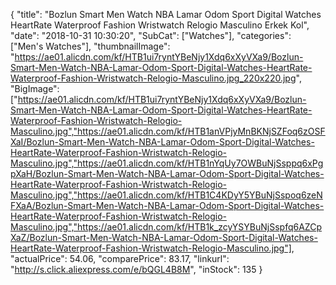 {
	"title": "Bozlun Smart Men Watch NBA Lamar Odom Sport Digital Watches HeartRate Waterproof Fashion Wristwatch Relogio Masculino Erkek Kol",
	"date": "2018-10-31 10:30:20",
	"SubCat": ["Watches"],
	"categories": ["Men's Watches"],
	"thumbnailImage": "https://ae01.alicdn.com/kf/HTB1ui7ryntYBeNjy1Xdq6xXyVXa9/Bozlun-Smart-Men-Watch-NBA-Lamar-Odom-Sport-Digital-Watches-HeartRate-Waterproof-Fashion-Wristwatch-Relogio-Masculino.jpg_220x220.jpg",
	"BigImage": ["https://ae01.alicdn.com/kf/HTB1ui7ryntYBeNjy1Xdq6xXyVXa9/Bozlun-Smart-Men-Watch-NBA-Lamar-Odom-Sport-Digital-Watches-HeartRate-Waterproof-Fashion-Wristwatch-Relogio-Masculino.jpg","https://ae01.alicdn.com/kf/HTB1anVPjyMnBKNjSZFoq6zOSFXaI/Bozlun-Smart-Men-Watch-NBA-Lamar-Odom-Sport-Digital-Watches-HeartRate-Waterproof-Fashion-Wristwatch-Relogio-Masculino.jpg","https://ae01.alicdn.com/kf/HTB1nYqUy7OWBuNjSsppq6xPgpXaH/Bozlun-Smart-Men-Watch-NBA-Lamar-Odom-Sport-Digital-Watches-HeartRate-Waterproof-Fashion-Wristwatch-Relogio-Masculino.jpg","https://ae01.alicdn.com/kf/HTB1C4KDyY5YBuNjSspoq6zeNFXaA/Bozlun-Smart-Men-Watch-NBA-Lamar-Odom-Sport-Digital-Watches-HeartRate-Waterproof-Fashion-Wristwatch-Relogio-Masculino.jpg","https://ae01.alicdn.com/kf/HTB1k_zcyYSYBuNjSspfq6AZCpXaZ/Bozlun-Smart-Men-Watch-NBA-Lamar-Odom-Sport-Digital-Watches-HeartRate-Waterproof-Fashion-Wristwatch-Relogio-Masculino.jpg"],
	"actualPrice": 54.06,
	"comparePrice": 83.17,
	"linkurl": "http://s.click.aliexpress.com/e/bQGL4B8M",
	"inStock": 135
}
